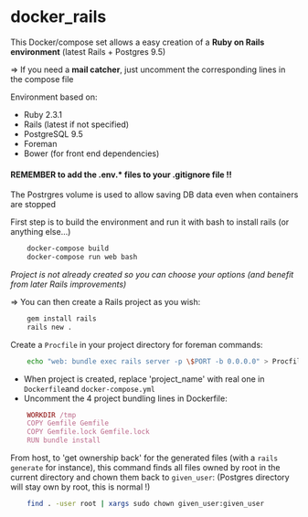 # docker_rails

This Docker/compose set allows a easy creation of a __Ruby on Rails environment__ (latest Rails + Postgres 9.5)


=> If you need a __mail catcher__, just uncomment the corresponding lines in the compose file

Environment based on:

- Ruby 2.3.1
- Rails (latest if not specified)
- PostgreSQL 9.5
- Foreman
- Bower (for front end dependencies)


#### REMEMBER to add the .env.* files to your .gitignore file !!

The Postrgres volume is used to allow saving DB data even when containers are stopped


First step is to build the environment and run it with bash to install rails (or anything else...)

```sh
    docker-compose build
    docker-compose run web bash
```

_Project is not already created so you can choose your options (and benefit from later Rails improvements)_


=> You can then create a Rails project as you wish:

```sh
    gem install rails
    rails new .
```

Create a `Procfile` in your project directory for foreman commands:

```sh
    echo "web: bundle exec rails server -p \$PORT -b 0.0.0.0" > Procfile
```

- When project is created, replace 'project_name' with real one in `Dockerfile`and `docker-compose.yml`
- Uncomment the 4 project bundling lines in Dockerfile:

```ruby
    WORKDIR /tmp
    COPY Gemfile Gemfile
    COPY Gemfile.lock Gemfile.lock
    RUN bundle install
```



From host, to 'get ownership back' for the generated files (with a `rails generate` for instance), this command finds all files owned by root in the current directory and chown them back to `given_user`:
(Postgres directory will stay own by root, this is normal !)

```sh
    find . -user root | xargs sudo chown given_user:given_user
```
